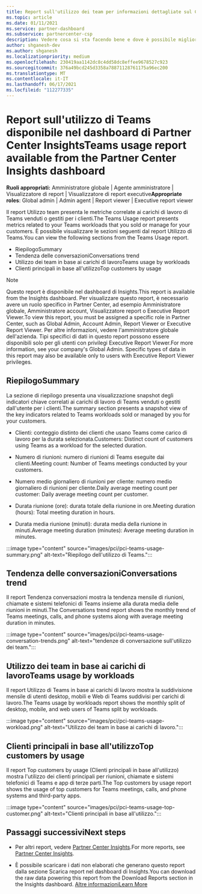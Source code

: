 ```yaml
---
title: Report sull'utilizzo dei team per informazioni dettagliate sul Centro per i partner
ms.topic: article
ms.date: 01/11/2021
ms.service: partner-dashboard
ms.subservice: partnercenter-csp
description: Vedere cosa si sta facendo bene e dove è possibile migliorare l'utilizzo delle sottoscrizioni di Teams che si vendono o gestiscono per i clienti.
author: shganesh-dev
ms.author: shganesh
ms.localizationpriority: medium
ms.openlocfilehash: 230419aa1142dc8c4dd58dc8effee9678527c923
ms.sourcegitcommit: 376a49bcd245d3358a78871128761175a96ec200
ms.translationtype: MT
ms.contentlocale: it-IT
ms.lasthandoff: 06/17/2021
ms.locfileid: "112277335"
---
```

# <a name="teams-usage-report-available-from-the-partner-center-insights-dashboard"></a><span data-ttu-id="f0619-103">Report sull'utilizzo di Teams disponibile nel dashboard di Partner Center Insights</span><span class="sxs-lookup"><span data-stu-id="f0619-103">Teams usage report available from the Partner Center Insights dashboard</span></span>

<span data-ttu-id="f0619-104">**Ruoli appropriati:** Amministratore globale | Agente amministratore | Visualizzatore di report | Visualizzatore di report executive</span><span class="sxs-lookup"><span data-stu-id="f0619-104">**Appropriate roles**: Global admin | Admin agent | Report viewer | Executive report viewer</span></span>

<span data-ttu-id="f0619-105">Il report Utilizzo team presenta le metriche correlate ai carichi di lavoro di Teams venduti o gestiti per i clienti.</span><span class="sxs-lookup"><span data-stu-id="f0619-105">The Teams Usage report presents metrics related to your Teams workloads that you sold or manage for your customers.</span></span> <span data-ttu-id="f0619-106">È possibile visualizzare le sezioni seguenti dal report Utilizzo di Teams.</span><span class="sxs-lookup"><span data-stu-id="f0619-106">You can view the following sections from the Teams Usage report.</span></span>

- <span data-ttu-id="f0619-107">Riepilogo</span><span class="sxs-lookup"><span data-stu-id="f0619-107">Summary</span></span>
- <span data-ttu-id="f0619-108">Tendenza delle conversazioni</span><span class="sxs-lookup"><span data-stu-id="f0619-108">Conversations trend</span></span>
- <span data-ttu-id="f0619-109">Utilizzo dei team in base ai carichi di lavoro</span><span class="sxs-lookup"><span data-stu-id="f0619-109">Teams usage by workloads</span></span>
- <span data-ttu-id="f0619-110">Clienti principali in base all'utilizzo</span><span class="sxs-lookup"><span data-stu-id="f0619-110">Top customers by usage</span></span>

 > [!NOTE]
 > <span data-ttu-id="f0619-111">Questo report è disponibile nel dashboard di Insights.</span><span class="sxs-lookup"><span data-stu-id="f0619-111">This report is available from the Insights dashboard.</span></span> <span data-ttu-id="f0619-112">Per visualizzare questo report, è necessario avere un ruolo specifico in Partner Center, ad esempio Amministratore globale, Amministratore account, Visualizzatore report o Executive Report Viewer.</span><span class="sxs-lookup"><span data-stu-id="f0619-112">To view this report, you must be assigned a specific role in Partner Center, such as Global Admin, Account Admin, Report Viewer or Executive Report Viewer.</span></span> <span data-ttu-id="f0619-113">Per altre informazioni, vedere l'amministratore globale dell'azienda. Tipi specifici di dati in questo report possono essere disponibili solo per gli utenti con privilegi Executive Report Viewer.</span><span class="sxs-lookup"><span data-stu-id="f0619-113">For more information, see your company's Global Admin. Specific types of data in this report may also be available only to users with Executive Report Viewer privileges.</span></span>

## <a name="summary"></a><span data-ttu-id="f0619-114">Riepilogo</span><span class="sxs-lookup"><span data-stu-id="f0619-114">Summary</span></span>

<span data-ttu-id="f0619-115">La sezione di riepilogo presenta una visualizzazione snapshot degli indicatori chiave correlati ai carichi di lavoro di Teams venduti o gestiti dall'utente per i clienti.</span><span class="sxs-lookup"><span data-stu-id="f0619-115">The summary section presents a snapshot view of the key indicators related to Teams workloads sold or managed by you for your customers.</span></span>  

- <span data-ttu-id="f0619-116">Clienti: conteggio distinto dei clienti che usano Teams come carico di lavoro per la durata selezionata.</span><span class="sxs-lookup"><span data-stu-id="f0619-116">Customers: Distinct count of customers using Teams as a workload for the selected duration.</span></span>

- <span data-ttu-id="f0619-117">Numero di riunioni: numero di riunioni di Teams eseguite dai clienti.</span><span class="sxs-lookup"><span data-stu-id="f0619-117">Meeting count: Number of Teams meetings conducted by your customers.</span></span>

- <span data-ttu-id="f0619-118">Numero medio giornaliero di riunioni per cliente: numero medio giornaliero di riunioni per cliente.</span><span class="sxs-lookup"><span data-stu-id="f0619-118">Daily average meeting count per customer: Daily average meeting count per customer.</span></span> 

- <span data-ttu-id="f0619-119">Durata riunione (ore): durata totale della riunione in ore.</span><span class="sxs-lookup"><span data-stu-id="f0619-119">Meeting duration (hours): Total meeting duration in hours.</span></span> 

- <span data-ttu-id="f0619-120">Durata media riunione (minuti): durata media della riunione in minuti.</span><span class="sxs-lookup"><span data-stu-id="f0619-120">Average meeting duration (minutes): Average meeting duration in minutes.</span></span> 

:::image type="content" source="images/pci/pci-teams-usage-summary.png" alt-text="Riepilogo dell'utilizzo di Teams.":::

## <a name="conversations-trend"></a><span data-ttu-id="f0619-122">Tendenza delle conversazioni</span><span class="sxs-lookup"><span data-stu-id="f0619-122">Conversations trend</span></span>

<span data-ttu-id="f0619-123">Il report Tendenza conversazioni mostra la tendenza mensile di riunioni, chiamate e sistemi telefonici di Teams insieme alla durata media delle riunioni in minuti.</span><span class="sxs-lookup"><span data-stu-id="f0619-123">The Conversations trend report shows the monthly trend of Teams meetings, calls, and phone systems along with average meeting duration in minutes.</span></span>

:::image type="content" source="images/pci/pci-teams-usage-conversation-trends.png" alt-text="tendenze di conversazione sull'utilizzo dei team.":::

## <a name="teams-usage-by-workloads"></a><span data-ttu-id="f0619-125">Utilizzo dei team in base ai carichi di lavoro</span><span class="sxs-lookup"><span data-stu-id="f0619-125">Teams usage by workloads</span></span>

<span data-ttu-id="f0619-126">Il report Utilizzo di Teams in base ai carichi di lavoro mostra la suddivisione mensile di utenti desktop, mobili e Web di Teams suddivisi per carichi di lavoro.</span><span class="sxs-lookup"><span data-stu-id="f0619-126">The Teams usage by workloads report shows the monthly split of desktop, mobile, and web users of Teams split by workloads.</span></span>

:::image type="content" source="images/pci/pci-teams-usage-workload.png" alt-text="Utilizzo dei team in base ai carichi di lavoro.":::

## <a name="top-customers-by-usage"></a><span data-ttu-id="f0619-128">Clienti principali in base all'utilizzo</span><span class="sxs-lookup"><span data-stu-id="f0619-128">Top customers by usage</span></span>

<span data-ttu-id="f0619-129">Il report Top customers by usage (Clienti principali in base all'utilizzo) mostra l'utilizzo dei clienti principali per riunioni, chiamate e sistemi telefonici di Teams e app di terze parti.</span><span class="sxs-lookup"><span data-stu-id="f0619-129">The Top customers by usage report shows the usage of top customers for Teams meetings, calls, and phone systems and third-party apps.</span></span>

:::image type="content" source="images/pci/pci-teams-usage-top-customer.png" alt-text="Clienti principali in base all'utilizzo.":::

## <a name="next-steps"></a><span data-ttu-id="f0619-131">Passaggi successivi</span><span class="sxs-lookup"><span data-stu-id="f0619-131">Next steps</span></span>

- <span data-ttu-id="f0619-132">Per altri report, vedere [Partner Center Insights](partner-center-insights.md).</span><span class="sxs-lookup"><span data-stu-id="f0619-132">For more reports, see [Partner Center Insights](partner-center-insights.md).</span></span>

- <span data-ttu-id="f0619-133">È possibile scaricare i dati non elaborati che generano questo report dalla sezione Scarica report nel dashboard di Insights.</span><span class="sxs-lookup"><span data-stu-id="f0619-133">You can download the raw data powering this report from the Download Reports section in the Insights dashboard.</span></span> [<span data-ttu-id="f0619-134">Altre informazioni</span><span class="sxs-lookup"><span data-stu-id="f0619-134">Learn More</span></span>](pci-download-reports.md) 
